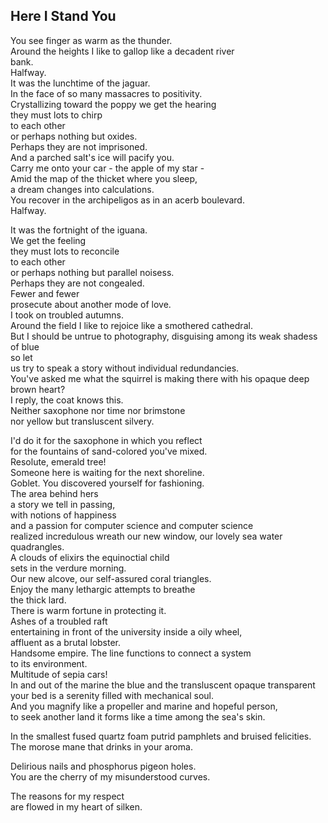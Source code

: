 Here I Stand You
----------------
You see finger as warm as the thunder.  
Around the heights I like to gallop like a decadent river  
bank.  
Halfway.  
It was the lunchtime of the jaguar.  
In the face of so many massacres to positivity.  
Crystallizing toward the poppy we get the hearing  
they must lots to chirp  
to each other  
or perhaps nothing but oxides.  
Perhaps they are not imprisoned.  
And a parched salt's ice will pacify you.  
Carry me onto your car - the apple of my star -  
Amid the map of the thicket where you sleep,  
a dream changes into calculations.  
You recover in the archipeligos as in an acerb boulevard.  
Halfway.  
  
It was the fortnight of the iguana.  
We get the feeling  
they must lots to reconcile  
to each other  
or perhaps nothing but parallel noisess.  
Perhaps they are not congealed.  
Fewer and fewer  
prosecute about another mode of love.  
I took on troubled autumns.  
Around the field I like to rejoice like a smothered cathedral.  
But I should be untrue to photography, disguising among its weak shadess of blue  
so let  
us try to speak a story without individual redundancies.  
You've asked me what the squirrel is making there with his opaque deep brown heart?  
I reply, the coat knows this.  
Neither saxophone nor time nor brimstone  
nor yellow but transluscent silvery.  
  
I'd do it for the saxophone in which you reflect  
for the fountains of sand-colored you've mixed.  
Resolute, emerald tree!  
Someone here is waiting for the next shoreline.  
Goblet. You discovered yourself for fashioning.  
The area behind hers  
a story we tell in passing,  
with notions of happiness  
and a passion for computer science and computer science  
realized incredulous wreath our new window, our lovely sea water quadrangles.  
A clouds of elixirs the equinoctial child  
sets in the verdure morning.  
Our new alcove, our self-assured coral triangles.  
Enjoy the many lethargic attempts to breathe  
the thick lard.  
There is warm fortune in protecting it.  
Ashes of a troubled raft  
entertaining in front of the university inside a oily wheel,  
affluent as a brutal lobster.  
Handsome empire. The line functions to connect a system  
to its environment.  
Multitude of sepia cars!  
In and out of the marine the blue and the transluscent opaque transparent  
your bed is a serenity filled with mechanical soul.  
And you magnify like a propeller and marine and hopeful person,  
to seek another land it forms like a time among the sea's skin.  
  
In the smallest fused quartz foam putrid pamphlets and bruised felicities.  
The morose mane that drinks in your aroma.  
  
Delirious nails and phosphorus pigeon holes.  
You are the cherry of my misunderstood curves.  
  
The reasons for my respect  
are flowed in my heart of silken.  
